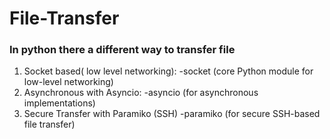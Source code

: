 # File-Transfer
### In python there a different way to transfer file
1. Socket based( low level networking):
  -socket (core Python module for low-level networking)
2. Asynchronous with Asyncio:
-asyncio (for asynchronous implementations)
3. Secure Transfer with Paramiko (SSH)
-paramiko (for secure SSH-based file transfer)
